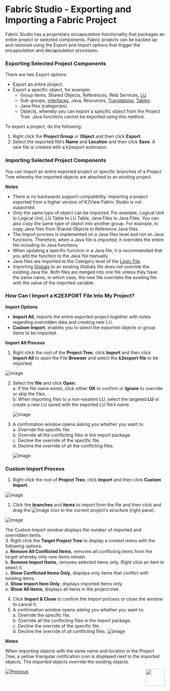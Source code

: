 # Fabric Studio - Exporting and Importing a Fabric Project

Fabric Studio has a proprietary encapsulation functionality that packages an entire project or selected components. Fabric projects can be backed up and restored using the Export and Import options that trigger the encapsulation and decapsulation processes.

### Exporting Selected Project Components
 
There are two Export options:
* Export an entire project.
* Export a specific object, for example:
  * Group items, Shared Objects, References, Web Services, [LU](https://github.com/k2view-academy/K2View-Academy/blob/fa76f26211c76653e78f8848f33146529ff2ce41/articles/03_logical_units/01_LU_overview.md).
  * Sub-groups, [interfaces](https://github.com/k2view-academy/K2View-Academy/blob/fa76f26211c76653e78f8848f33146529ff2ce41/articles/05_DB_interfaces/01_interfaces_overview.md), Java, Resources, [Translations](https://github.com/k2view-academy/K2View-Academy/blob/fa76f26211c76653e78f8848f33146529ff2ce41/articles/09_translations/01_translations_overview_and_use_cases.md), [Tables](https://github.com/k2view-academy/K2View-Academy/blob/fa76f26211c76653e78f8848f33146529ff2ce41/articles/06_LU_tables/01_LU_tables_overview.md).
  * Java files (categories).
  * Objects, whereby you can export a specific object from the Project Tree. Java functions cannot be exported using this method.

To export a project, do the following:
1. Right click the **Project Group** or **Object** and then click **Export**. 
2. Select the exported file’s **Name** and **Location** and then click **Save**. A new file is created with a k2export extension.

### Importing Selected Project Components
  
You can import an entire exported project or specific branches of a Project Tree whereby the imported objects are attached to an existing project.

**Notes**  
* There is no backwards support compatibility. Importing a project exported from a higher version of K2View Fabric Studio is not supported.
* Only the same type of object can be imported. For example, Logical Unit to Logical Unit, LU Table to LU Table, Java Files to Java Files. You can also copy the same type of object into another group. For example, to copy Java files from Shared Objects to Reference Java files. 
* The Import process is implemented on a Java files level and not on Java functions. Therefore, when a Java file is imported, it overrides the entire file including its Java functions.  
* When updating a specific function in a Java file, it is recommended that you add the function to the Java file manually. 
* Java files are imported to the Category level of the [Logic File](https://github.com/k2view-academy/K2View-Academy/blob/master/articles/04_fabric_studio/09_logic_files_and_categories.md). 
* Importing [Globals](https://github.com/k2view-academy/K2View-Academy/blob/master/articles/08_globals/01_globals_overview.md) to an existing Globals file does not override the existing Java file. Both files are merged into one file unless they have the same name, in which case, the new file overrides the existing file with the value of the imported variable. 

### How Can I Import a K2EXPORT File Into My Project?

**Import Options**

* **Import All**, imports the entire exported project together with notes regarding overridden data and creating new LU.
* **Custom Import**, enables you to select the exported objects or group items to be imported.

**Import All Process**
 
1. Right click the root of the **Project Tree**, click **Import** and then click **Import All** to open the File **Browser** and select the **k2export** **file** to be imported.  

![image](https://github.com/k2view-academy/K2View-Academy/blob/master/articles/04_fabric_studio/images/04_11_01%20k2export%20file.png)

2. Select the **file** and click **Open**:  
    a. If the file name exists, click either **OK** to confirm or **Ignore** to override or skip the files.\
    b. When importing files to a non-existent LU, select the targeted **LU** or create a new LU saved with the exported LU file’s name.
    
    ![image](https://github.com/k2view-academy/K2View-Academy/blob/master/articles/04_fabric_studio/images/04_11_02%20LU%20file%E2%80%99s%20name.png)

3. A confirmation window opens asking you whether you want to:\
    a. Override the specific file.\
    b. Override all the conflicting files in the import package.\
    c. Decline the override of the specific file.\
    d. Decline the override of all the conflicting files. 
    
    ![image](https://github.com/k2view-academy/K2View-Academy/blob/master/articles/04_fabric_studio/images/04_11_03%20confirmation%20window.jpg)

### Custom Import Process
 
1. Right click the root of **Project Tree**, click **Import** and then click **Custom Import**.

![image](https://github.com/k2view-academy/K2View-Academy/blob/master/articles/04_fabric_studio/images/04_11_04%20Custom%20Import.png)

2. Click the **branches** and **items** to import from the file and then click and drag the ![image](https://github.com/k2view-academy/K2View-Academy/blob/master/articles/04_fabric_studio/images/04_11_05%20%2BICON.png) icon to the current project’s structure (right pane).  

![image](https://github.com/k2view-academy/K2View-Academy/blob/master/articles/04_fabric_studio/images/04_11_06%20project%E2%80%99s%20structure.png)

The Custom Import window displays the number of imported and overridden items.\
3.  Right click the **Target Project Tree** to display a context menu with the following options:  
    a. **Remove All Conflicted Items**, removes all conflicting items from the target whereby only new items remain.\
    b. **Remove Import Items**, removes selected items only. Right click an item to select it.\
    c. **Show Conflicted Items Only**, displays only items that conflict with existing items.\
    d. **Show Import Item Only**, displays imported items only.\
    e. **Show All Items**, displays all items in the project tree.

4. Click **Import & Close** to confirm the Import process or close the window to cancel it. 
5. A confirmation window opens asking you whether you want to:\
    a. Override the specific file.\
    b. Override all the conflicting files in the import package.\
    c. Decline the override of the specific file.\
    d. Decline the override of all conflicting files. 
![image](https://github.com/k2view-academy/K2View-Academy/blob/master/articles/04_fabric_studio/images/04_11_07%20confirmation%20window.jpg)

**Notes** 

When importing objects with the same name and location in the Project Tree, a yellow triangular notification icon is displayed next to the imported objects. The imported objects override the existing objects. 


[![Previous](https://github.com/k2view-academy/K2View-Academy/blob/master/articles/images/Previous.png)](https://github.com/k2view-academy/K2View-Academy/blob/fa76f26211c76653e78f8848f33146529ff2ce41/articles/04_fabric_studio/10_fabric_studio_validating_java_code_within_a_project.md)[<img align="right" width="60" height="54" src="https://github.com/k2view-academy/K2View-Academy/blob/master/articles/images/Next.png">](https://github.com/k2view-academy/K2View-Academy/blob/master/articles/04_fabric_studio/12_shared_objects.md)





